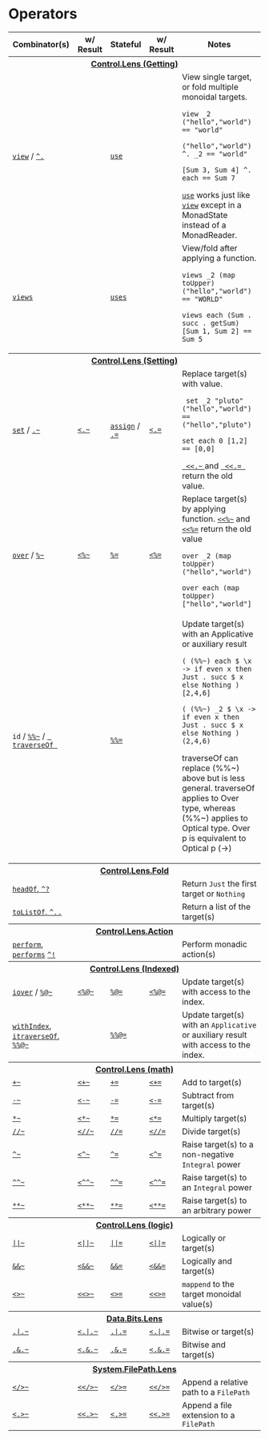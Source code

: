 Operators
=========

<table>
<thead>
<tr>
  <th>Combinator(s)</th>
  <th>w/ Result</th>
  <th>Stateful</th>
  <th>w/ Result</th>
  <th>Notes</th>
</tr>
</thead>
<tbody>
<tr><th colspan=5><a href="http://ekmett.github.com/lens/Control-Lens.html">Control.Lens (Getting)</a></th></tr>
<tr>
  <td>
      <a href="http://ekmett.github.com/lens/Control-Lens-Getter.html#v:view"><code>view</code></a>
      /
      <a href="http://ekmett.github.com/lens/Control-Lens-Getter.html#v:-94-."><code>^.</code></a>
  </td>
  <td/>
  <td><a href="http://ekmett.github.com/lens/Control-Lens-Getter.html#v:use"><code>use</code></a>
  <td/>
  <td>View single target, or fold multiple monoidal targets. 
      <p><code>view _2 ("hello","world") == "world"</code></p>
      <p><code>("hello","world") ^. _2 == "world"</code></p>
      <p><code>[Sum 3, Sum 4] ^. each == Sum 7</code></p>
         <a href="http://ekmett.github.com/lens/Control-Lens-Getter.html#v:use"><code>use</code></a> 
          works just like
         <a href="http://ekmett.github.com/lens/Control-Lens-Getter.html#v:view"><code>view</code></a> 
         except in a MonadState instead of a MonadReader.

  </td>
</tr>

<tr>
  <td>
      <a href="http://ekmett.github.com/lens/Control-Lens-Getter.html#v:views"><code>views</code></a>      
  </td>
  <td/>
  <td>
      <a href="http://ekmett.github.com/lens/Control-Lens-Getter.html#v:uses"><code>uses</code></a></td>
  <td/>
  <td>View/fold after applying a function.
      <p><code>views _2 (map toUpper) ("hello","world") == "WORLD"</code></p>
      <p><code>views each (Sum . succ . getSum) [Sum 1, Sum 2] == Sum 5</p></code>
  </td>
</tr>

<tr><th colspan=5><a href="http://ekmett.github.com/lens/Control-Lens.html">Control.Lens (Setting)</a></th></tr>
<tr>
  <td><a href="http://ekmett.github.com/lens/Control-Lens-Setter.html#v:set"><code>set</code></a> / <a href="http://ekmett.github.com/lens/Control-Lens-Setter.html#v:.-126-"><code>.~</code></a></td>
  <td><a href="http://ekmett.github.com/lens/Control-Lens-Setter.html#v:-60-.-126-"><code>&lt;.~</code></a></td>
  <td><a href="http://ekmett.github.com/lens/Control-Lens-Setter.html#v:assign"><code>assign</code></a> / <a href="http://ekmett.github.com/lens/Control-Lens-Setter.html#v:.-61-"><code>.=</code></a></td>
  <td><a href="http://ekmett.github.com/lens/Control-Lens-Setter.html#v:-60-.-61-"><code>&lt;.=</code></a></td>
  <td>Replace target(s) with value.       
      <p><code> set _2 "pluto" ("hello","world") == ("hello","pluto")</code></p>
      <p><code>set each 0 [1,2] == [0,0]</code></p>
      <a href="http://ekmett.github.com/lens/Control-Lens-Lens.html#v:-60--60-.-126-">
        <code> &lt;&lt;.~</code> </a> and
      <a href="http://ekmett.github.com/lens/Control-Lens-Lens.html#v:-60--60-.-61-">
        <code> &lt;&lt;.= </code></a>
      return the old value.
  </td>
</tr>
<tr>
  <td><a href="http://ekmett.github.com/lens/Control-Lens-Setter.html#v:over"><code>over</code></a> / <a href="http://ekmett.github.com/lens/Control-Lens-Setter.html#v:-37--126-"><code>%~</code></a></td>
  <td><a href="http://ekmett.github.com/lens/Control-Lens-Lens.html#v:-60--37--126-"><code>&lt;%~</code></td>
  <td><a href="http://ekmett.github.com/lens/Control-Lens-Setter.html#v:-37--61-"><code>%=</code></a></td>
  <td><a href="http://ekmett.github.com/lens/Control-Lens-Lens.html#v:-60--37--61-"><code>&lt;%=</code></td>
  <td>Replace target(s) by applying function. 
      <a href="http://ekmett.github.com/lens/Control-Lens-Lens.html#v:-60--60--37--126-">
        <code>&lt;&lt;%~</code></a> and
      <a href="http://ekmett.github.com/lens/Control-Lens-Lens.html#v:-60--60--37--61-">
        <code>&lt;&lt;%=</code></a>
      return the old value
      <p><code>over _2 (map toUpper) ("hello","world")</code></p>
      <p><code>over each (map toUpper) ["hello","world"]</code></p>
  </td>
</tr>
<tr>
  <td>
      <code>id</code> / 
      <a href="http://ekmett.github.com/lens/Control-Lens-Lens.html#v:-37--37--126-"><code>%%~</code></a> /
      <a href="http://ekmett.github.com/lens/Control-Lens-Traversal.html#v:traverseOf"> 
        <code> traverseOf </code></a> 
      </td>
  <td/><td>
      <a href="http://ekmett.github.com/lens/Control-Lens-Lens.html#v:-37--37--61-">
        <code>%%=</code></a>   
  </td><td/>
  <td>Update target(s) with an Applicative or auxiliary result
      <p><code>( (%%~) each $ \x -> if even x then Just . succ $ x else Nothing ) [2,4,6]</code></p>
      <p><code>( (%%~) _2 $ \x -> if even x then Just . succ $ x else Nothing ) (2,4,6)</code></p>
      <p>traverseOf can replace (%%~) above but is less general. traverseOf applies to Over type, whereas (%%~) applies to Optical type. Over p is equivalent to Optical p (->) </p>
  </td>
</tr>

<tr><th colspan=5><a href="http://ekmett.github.com/lens/Control-Lens-Fold.html">Control.Lens.Fold</a></th></tr>
<tr>
  <td>
      <a href="http://ekmett.github.com/lens/Control-Lens-Fold.html#v:headOf">
        <code>headOf</code>, 
      <a href="http://ekmett.github.com/lens/Control-Lens-Fold.html#v:-94--63-"><code>^?</code></a>
  </td>
  <td/>
  <td/><td/>
  <td>Return <code>Just</code> the first target or <code>Nothing</code></td>
</tr>
<tr>
  <td><a href="http://ekmett.github.com/lens/Control-Lens-Fold.html#v:toListOf"><code>toListOf</code>, <a href="http://ekmett.github.com/lens/Control-Lens-Fold.html#v:-94-.."><code>^..</code></a></td>
  <td/><td/><td/>
  <td>Return a list of the target(s)</td>
</tr>

<tr><th colspan=5><a href="http://ekmett.github.com/lens/Control-Lens-Action.html">Control.Lens.Action</a></th></tr>
<tr>
  <td>
      <a href="http://ekmett.github.com/lens/Control-Lens-Action.html#v:perform">
        <code>perform</code></a>, 
      <a href="http://ekmett.github.com/lens/Control-Lens-Action.html#v:performs">
        <code>performs</code></a>
      <a href="http://ekmett.github.com/lens/Control-Lens-Action.html#v:-94-!">
        <code>^!</code></a></td>
  <td/>
  <td/>
  <td/>
  <td>Perform monadic action(s)</td>
</tr>




<tr><th colspan=5><a href="http://ekmett.github.com/lens/Control-Lens.html">Control.Lens (Indexed)</a></th></tr>
<tr>
  <td><a href="http://ekmett.github.io/lens/Control-Lens-Setter.html#v:iover"><code>iover</code></a> / <a href="http://ekmett.github.com/lens/Control-Lens-Operators.html#v:-37--64--126-"><code>%@~</code></a></td>
  <td><a href="http://ekmett.github.com/lens/Control-Lens-Operators.html#v:-60--37--64--126-"><code>&lt;%@~</code></td>
  <td><a href="http://ekmett.github.com/lens/Control-Lens-Operators.html#v:-37--64--61-"><code>%@=</code></a></td>
  <td><a href="http://ekmett.github.com/lens/Control-Lens-Operators.html#v:-60--37--64--61-"><code>&lt;%@=</code></td>
  <td>Update target(s) with access to the index.</td>
</tr>
<tr>
  <td><a href="http://ekmett.github.com/lens/Control-Lens-Indexed.html#v:withIndex"><code>withIndex</code></a>, <a href="http://ekmett.github.com/lens/Control-Lens-IndexedTraversal.html#v:itraverseOf"><code>itraverseOf</code></a>, <a href="http://ekmett.github.com/lens/Control-Lens-Operators.html#v:-37--37--64--126-"><code>%%@~</code></a></td>
  <td/>
  <td><a href="http://ekmett.github.com/lens/Control-Lens-Operators.html#v:-37--37--64--61-"><code>%%@=</code></a></td>
  <td/>
  <td>Update target(s) with an <code>Applicative</code> or auxiliary result with access to the index.</td>
</tr>
<tr><th colspan=5><a href="http://ekmett.github.com/lens/Control-Lens.html">Control.Lens (math)</a></th></tr>
<tr>
  <td><a href="http://ekmett.github.com/lens/Control-Lens-Setter.html#v:-43--126-"><code>+~</code></a></td>
  <td><a href="http://ekmett.github.com/lens/Control-Lens-Lens.html#v:-60--43--126-"><code>&lt;+~</code></td>
  <td><a href="http://ekmett.github.com/lens/Control-Lens-Setter.html#v:-43--61-"><code>+=</code></a></td>
  <td><a href="http://ekmett.github.com/lens/Control-Lens-Lens.html#v:-60--43--61-"><code>&lt;+=</code></td>
  <td>Add to target(s)</td>
</tr
<tr>
  <td><a href="http://ekmett.github.com/lens/Control-Lens-Setter.html#v:-45--126-"><code>-~</code></a></td>
  <td><a href="http://ekmett.github.com/lens/Control-Lens-Lens.html#v:-60--45--126-"><code>&lt;-~</code></td>
  <td><a href="http://ekmett.github.com/lens/Control-Lens-Setter.html#v:-45--61-"><code>-=</code></a></td>
  <td><a href="http://ekmett.github.com/lens/Control-Lens-Lens.html#v:-60--45--61-"><code>&lt;-=</code></td>
  <td>Subtract from target(s)</td>
</tr>
<tr>
  <td><a href="http://ekmett.github.com/lens/Control-Lens-Setter.html#v:-42--126-"><code>*~</code></a></td>
  <td><a href="http://ekmett.github.com/lens/Control-Lens-Lens.html#v:-60--42--126-"><code>&lt;*~</code></td>
  <td><a href="http://ekmett.github.com/lens/Control-Lens-Setter.html#v:-42--61-"><code>*=</code></a></td>
  <td><a href="http://ekmett.github.com/lens/Control-Lens-Lens.html#v:-60--42--61-"><code>&lt;*=</code></td>
  <td>Multiply target(s)</td>
</tr>
<tr>
  <td><a href="http://ekmett.github.com/lens/Control-Lens-Setter.html#v:-47--47--126-"><code>//~</code></a></td>
  <td><a href="http://ekmett.github.com/lens/Control-Lens-Lens.html#v:-60--47--47--126-"><code>&lt;//~</code></td>
  <td><a href="http://ekmett.github.com/lens/Control-Lens-Setter.html#v:-47--47--61-"><code>//=</code></a></td>
  <td><a href="http://ekmett.github.com/lens/Control-Lens-Lens.html#v:-60--47--47--61-"><code>&lt;//=</code></td>
  <td>Divide target(s)</td>
</tr>
<tr>
  <td><a href="http://ekmett.github.com/lens/Control-Lens-Setter.html#v:-94--126-"><code>^~</code></a></td>
  <td><a href="http://ekmett.github.com/lens/Control-Lens-Lens.html#v:-60--94--126-"><code>&lt;^~</code></td>
  <td><a href="http://ekmett.github.com/lens/Control-Lens-Setter.html#v:-94--61-"><code>^=</code></a></td>
  <td><a href="http://ekmett.github.com/lens/Control-Lens-Lens.html#v:-60--94--61-"><code>&lt;^=</code></td>
  <td>Raise target(s) to a non-negative <code>Integral</code> power</td>
</tr>
<tr>
  <td><a href="http://ekmett.github.com/lens/Control-Lens-Setter.html#v:-94--94--126-"><code>^^~</code></a></td>
  <td><a href="http://ekmett.github.com/lens/Control-Lens-Lens.html#v:-60--94--94--126-"><code>&lt;^^~</code></td>
  <td><a href="http://ekmett.github.com/lens/Control-Lens-Setter.html#v:-94--94--61-"><code>^^=</code></a></td>
  <td><a href="http://ekmett.github.com/lens/Control-Lens-Lens.html#v:-60--94--94--61-"><code>&lt;^^=</code></td>
  <td>Raise target(s) to an <code>Integral</code> power</td>
</tr>
<tr>
  <td><a href="http://ekmett.github.com/lens/Control-Lens-Setter.html#v:-42--42--126-"><code>**~</code></a></td>
  <td><a href="http://ekmett.github.com/lens/Control-Lens-Lens.html#v:-60--42--42--126-"><code>&lt;**~</code></td>
  <td><a href="http://ekmett.github.com/lens/Control-Lens-Setter.html#v:-42--42--61-"><code>**=</code></a></td>
  <td><a href="http://ekmett.github.com/lens/Control-Lens-Lens.html#v:-60--42--42--61-"><code>&lt;**=</code></td>
  <td>Raise target(s) to an arbitrary power</td>
</tr>
<tr><th colspan=5><a href="http://ekmett.github.com/lens/Control-Lens.html">Control.Lens (logic)</a></th></tr>
<tr>
  <td><a href="http://ekmett.github.com/lens/Control-Lens-Setter.html#v:-124--124--126-"><code>||~</code></a></td>
  <td><a href="http://ekmett.github.com/lens/Control-Lens-Lens.html#v:-60--124--124--126-"><code>&lt;||~</code></td>
  <td><a href="http://ekmett.github.com/lens/Control-Lens-Setter.html#v:-124--124--61-"><code>||=</code></a></td>
  <td><a href="http://ekmett.github.com/lens/Control-Lens-Lens.html#v:-60--124--124--61-"><code>&lt;||=</code></td>
  <td>Logically or target(s)</td>
</tr>
<tr>
  <td><a href="http://ekmett.github.com/lens/Control-Lens-Setter.html#v:-38--38--126-"><code>&amp;&amp;~</code></a></td>
  <td><a href="http://ekmett.github.com/lens/Control-Lens-Lens.html#v:-60--38--38--126-"><code>&lt;&amp;&amp;~</code></td>
  <td><a href="http://ekmett.github.com/lens/Control-Lens-Setter.html#v:-38--38--61-"><code>&amp;&amp;=</code></a></td>
  <td><a href="http://ekmett.github.com/lens/Control-Lens-Lens.html#v:-60--38--38--61-"><code>&lt;&amp;&amp;=</code></td>
  <td>Logically and target(s)</td>
</tr>
<tr>
  <td><a href="http://ekmett.github.com/lens/Control-Lens-Setter.html#v:-60--62--126-"><code>&lt;&gt;~</code></a></td>
  <td><a href="http://ekmett.github.com/lens/Control-Lens-Lens.html#v:-60--60--62--126-"><code>&lt;&lt;&gt;~</code></td>
  <td><a href="http://ekmett.github.com/lens/Control-Lens-Setter.html#v:-60--62--61-"><code>&lt;&gt;=</code></a></td>
  <td><a href="http://ekmett.github.com/lens/Control-Lens-Lens.html#v:-60--60--62--61-"><code>&lt;&lt;&gt;=</code></td>
  <td><code>mappend</code> to the target monoidal value(s)</td>
</tr>



<tr><th colspan=5><a href="http://ekmett.github.com/lens/Data-Bits-Lens.html">Data.Bits.Lens</a></th></tr>
<tr>
  <td><a href="http://ekmett.github.com/lens/Data-Bits-Lens.html#v:-124--126-"><code>.|.~</code></a></td>
  <td><a href="http://ekmett.github.com/lens/Data-Bits-Lens.html#v:-60--124--126-"><code>&lt;.|.~</code></td>
  <td><a href="http://ekmett.github.com/lens/Data-Bits-Lens.html#v:-124--61-"><code>.|.=</code></a></td>
  <td><a href="http://ekmett.github.com/lens/Data-Bits-Lens.html#v:-60--124--61-"><code>&lt;.|.=</code></td>
  <td>Bitwise or target(s)</td>
</tr>
<tr>
  <td><a href="http://ekmett.github.com/lens/Data-Bits-Lens.html#v:-38--126-"><code>.&amp;.~</code></a></td>
  <td><a href="http://ekmett.github.com/lens/Data-Bits-Lens.html#v:-60--38--126-"><code>&lt;.&amp;.~</code></td>
  <td><a href="http://ekmett.github.com/lens/Data-Bits-Lens.html#v:-38--61-"><code>.&amp;.=</code></a></td>
  <td><a href="http://ekmett.github.com/lens/Data-Bits-Lens.html#v:-60--38--61-"><code>&lt;.&amp;.=</code></td>
  <td>Bitwise and target(s)</td>
</tr>
<tr><th colspan=5><a href="http://ekmett.github.com/lens/System-FilePath-Lens.html">System.FilePath.Lens</a></th></tr>
<tr>
  <td><a href="http://ekmett.github.com/lens/System-FilePath-Lens.html#v:-60--47--62--126-"><code>&lt;/&gt;~</code></a></td>
  <td><a href="http://ekmett.github.com/lens/System-FilePath-Lens.html#v:-60--60--47--62--126-"><code>&lt;&lt;/&gt;~</code></td>
  <td><a href="http://ekmett.github.com/lens/System-FilePath-Lens.html#v:-60--47--62--61-"><code>&lt;/&gt;=</code></a></td>
  <td><a href="http://ekmett.github.com/lens/System-FilePath-Lens.html#v:-60--60--47--62--61-"><code>&lt;&lt;/&gt;=</code></td>
  <td>Append a relative path to a <code>FilePath</code></td>
</tr>
<tr>
  <td><a href="http://ekmett.github.com/lens/System-FilePath-Lens.html#v:-60-.-62--126-"><code>&lt;.&gt;~</code></a></td>
  <td><a href="http://ekmett.github.com/lens/System-FilePath-Lens.html#v:-60--60-.-62--126-"><code>&lt;&lt;.&gt;~</code></td>
  <td><a href="http://ekmett.github.com/lens/System-FilePath-Lens.html#v:-60-.-62--61-"><code>&lt;.&gt;=</code></a></td>
  <td><a href="http://ekmett.github.com/lens/System-FilePath-Lens.html#v:-60--60-.-62--61-"><code>&lt;&lt;.&gt;=</code></td>
  <td>Append a file extension to a <code>FilePath</code></td>
</tr>
</tbody>
</table>
